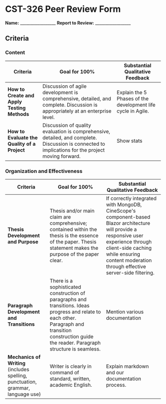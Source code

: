 # CST-326 Peer Review Form

**Name:** __________________ **Report to Review:** __________________

## Criteria

### Content

| Criteria | Goal for 100% | Substantial Qualitative Feedback |
|----------|---------------|--------------------------------|
| **How to Create and Apply Testing Methods** | Discussion of agile development is comprehensive, detailed, and complete. Discussion is appropriately at an enterprise level. | Explain the 5 Phases of the development life cycle in Agile. |
| **How to Evaluate the Quality of a Project** | Discussion of quality evaluation is comprehensive, detailed, and complete. Discussion is connected to implications for the project moving forward. | Show stats |

### Organization and Effectiveness

| Criteria | Goal for 100% | Substantial Qualitative Feedback |
|----------|---------------|--------------------------------|
| **Thesis Development and Purpose** | Thesis and/or main claim are comprehensive; contained within the thesis is the essence of the paper. Thesis statement makes the purpose of the paper clear. |If correctly integrated with MongoDB, CineScope's component-based Blazor architecture will provide a responsive user experience through client-side caching while ensuring content moderation through effective server-side filtering.|
| **Paragraph Development and Transitions** | There is a sophisticated construction of paragraphs and transitions. Ideas progress and relate to each other. Paragraph and transition construction guide the reader. Paragraph structure is seamless. | Mention various documentation |
| **Mechanics of Writing** (includes spelling, punctuation, grammar, language use) | Writer is clearly in command of standard, written, academic English. | Explain markdown and our documentation process. |
